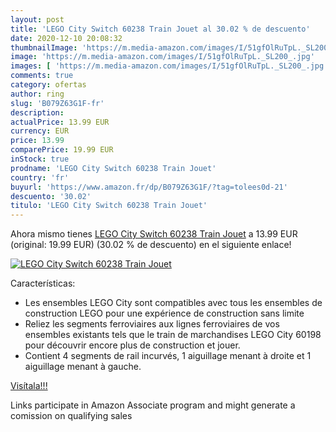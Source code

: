 ```yaml
---
layout: post
title: 'LEGO City Switch 60238 Train Jouet al 30.02 % de descuento'
date: 2020-12-10 20:08:32
thumbnailImage: 'https://m.media-amazon.com/images/I/51gfOlRuTpL._SL200_.jpg'
image: 'https://m.media-amazon.com/images/I/51gfOlRuTpL._SL200_.jpg'
images: [ 'https://m.media-amazon.com/images/I/51gfOlRuTpL._SL200_.jpg' ]
comments: true
category: ofertas
author: ring
slug: 'B079Z63G1F-fr'
description:
actualPrice: 13.99 EUR
currency: EUR
price: 13.99
comparePrice: 19.99 EUR
inStock: true
prodname: 'LEGO City Switch 60238 Train Jouet'
country: 'fr'
buyurl: 'https://www.amazon.fr/dp/B079Z63G1F/?tag=tolees0d-21'
descuento: '30.02'
titulo: 'LEGO City Switch 60238 Train Jouet'
---
```


Ahora mismo tienes [LEGO City Switch 60238 Train Jouet](https://www.amazon.fr/dp/B079Z63G1F/?tag=tolees0d-21) a 13.99 EUR (original: 19.99 EUR) (30.02 %  de descuento) en el siguiente enlace!

[![LEGO City Switch 60238 Train Jouet](https://m.media-amazon.com/images/I/51gfOlRuTpL._SL200_.jpg)](https://www.amazon.fr/dp/B079Z63G1F/?tag=tolees0d-21)

Características:

- Les ensembles LEGO City sont compatibles avec tous les ensembles de construction LEGO pour une expérience de construction sans limite
- Reliez les segments ferroviaires aux lignes ferroviaires de vos ensembles existants tels que le train de marchandises LEGO City 60198 pour découvrir encore plus de construction et jouer.
- Contient 4 segments de rail incurvés, 1 aiguillage menant à droite et 1 aiguillage menant à gauche.

[Visítala!!!](https://www.amazon.fr/dp/B079Z63G1F/?tag=tolees0d-21)

Links participate in Amazon Associate program and might generate a comission on qualifying sales
